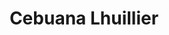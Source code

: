 ---
title: "Cebuana Lhuillier"
url: /santa-cruz/cebuana-lhuillier-davao-cotabato-highway/
shop: pawnbroker
---